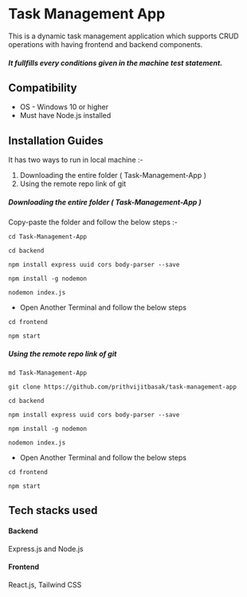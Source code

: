 # Task Management App

This is a dynamic task management application which supports CRUD operations with having frontend and backend components. <br>
##### It fullfills every conditions given in the machine test statement.

## Compatibility
- OS - Windows 10 or higher
- Must have Node.js installed

## Installation Guides

It has two ways to run in local machine :- <br>
1. Downloading the entire folder ( Task-Management-App )
2. Using the remote repo link of git

##### Downloading the entire folder ( Task-Management-App )

Copy-paste the folder and follow the below steps :-

```
cd Task-Management-App
```
```
cd backend
```
```
npm install express uuid cors body-parser --save
```
```
npm install -g nodemon
```
```
nodemon index.js
```
- Open Another Terminal and follow the below steps
```
cd frontend
```
```
npm start
```
##### Using the remote repo link of git
```
md Task-Management-App
```
```
git clone https://github.com/prithvijitbasak/task-management-app
```
```
cd backend
```
```
npm install express uuid cors body-parser --save
```
```
npm install -g nodemon
```
```
nodemon index.js
```
- Open Another Terminal and follow the below steps
```
cd frontend
```
```
npm start
```


## Tech stacks used

#### Backend
Express.js and Node.js
#### Frontend
React.js, Tailwind CSS


